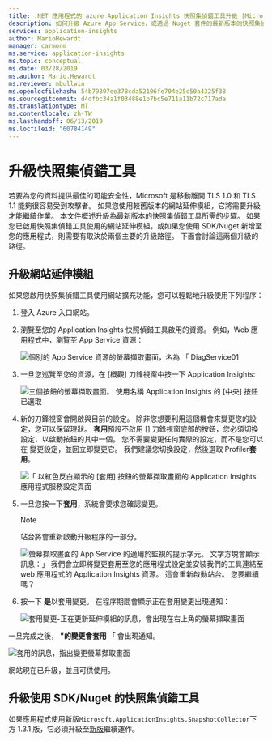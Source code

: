 ```yaml
---
title: .NET 應用程式的 azure Application Insights 快照集偵錯工具升級 |Microsoft Docs
description: 如何升級 Azure App Service，或透過 Nuget 套件的最新版本的快照集偵錯工具
services: application-insights
author: MarioHewardt
manager: carmonm
ms.service: application-insights
ms.topic: conceptual
ms.date: 03/28/2019
ms.author: Mario.Hewardt
ms.reviewer: mbullwin
ms.openlocfilehash: 54b79897ee378cda52106fe704e25c50a4325f38
ms.sourcegitcommit: d4dfbc34a1f03488e1b7bc5e711a11b72c717ada
ms.translationtype: MT
ms.contentlocale: zh-TW
ms.lasthandoff: 06/13/2019
ms.locfileid: "60784149"
---
```

# <a name="upgrading-the-snapshot-debugger"></a>升級快照集偵錯工具

若要為您的資料提供最佳的可能安全性，Microsoft 是移動離開 TLS 1.0 和 TLS 1.1 能夠很容易受到攻擊者。 如果您使用較舊版本的網站延伸模組，它將需要升級才能繼續作業。 本文件概述升級為最新版本的快照集偵錯工具所需的步驟。 如果您已啟用快照集偵錯工具使用的網站延伸模組，或如果您使用 SDK/Nuget 新增至您的應用程式，則需要有取決於兩個主要的升級路徑。 下面會討論這兩個升級的路徑。 

## <a name="upgrading-the-site-extension"></a>升級網站延伸模組

如果您啟用快照集偵錯工具使用網站擴充功能，您可以輕鬆地升級使用下列程序：

1. 登入 Azure 入口網站。
2. 瀏覽至您的 Application Insights 快照偵錯工具啟用的資源。 例如，Web 應用程式中，瀏覽至 App Service 資源：

   ![個別的 App Service 資源的螢幕擷取畫面，名為 「 DiagService01](./media/snapshot-debugger-upgrade/app-service-resource.png)

3. 一旦您巡覽至您的資源，在 [概觀] 刀鋒視窗中按一下 Application Insights:

   ![三個按鈕的螢幕擷取畫面。 使用名稱 Application Insights 的 [中央] 按鈕已選取](./media/snapshot-debugger-upgrade/application-insights-button.png)

4. 新的刀鋒視窗會開啟與目前的設定。 除非您想要利用這個機會來變更您的設定，您可以保留現狀。 **套用**預設不啟用 [] 刀鋒視窗底部的按鈕，您必須切換設定，以啟動按鈕的其中一個。 您不需要變更任何實際的設定，而不是您可以在 變更設定，並回立即變更它。 我們建議您切換設定，然後選取 Profiler**套用**。

   ![「 以紅色反白顯示的 [套用] 按鈕的螢幕擷取畫面的 Application Insights 應用程式服務設定頁面](./media/snapshot-debugger-upgrade/view-application-insights-data.png)

5. 一旦您按一下**套用**，系統會要求您確認變更。

    > [!NOTE]
    > 站台將會重新啟動升級程序的一部分。

   ![螢幕擷取畫面的 App Service 的適用於監視的提示字元。 文字方塊會顯示訊息：」 我們會立即將變更套用至您的應用程式設定並安裝我們的工具連結至 web 應用程式的 Application Insights 資源。 這會重新啟動站台。 您要繼續嗎？](./media/snapshot-debugger-upgrade/apply-monitoring-settings.png)

6. 按一下 **是**以套用變更。 在程序期間會顯示正在套用變更出現通知：

   ![套用變更-正在更新延伸模組的訊息，會出現在右上角的螢幕擷取畫面](./media/snapshot-debugger-upgrade/updating-extensions.png)

一旦完成之後， **"的變更會套用 「** 會出現通知。

   ![套用的訊息，指出變更螢幕擷取畫面](./media/snapshot-debugger-upgrade/changes-are-applied.png)

網站現在已升級，並且可供使用。

## <a name="upgrading-snapshot-debugger-using-sdknuget"></a>升級使用 SDK/Nuget 的快照集偵錯工具

如果應用程式使用新版`Microsoft.ApplicationInsights.SnapshotCollector`下方 1.3.1 版，它必須升級至[新版](https://www.nuget.org/packages/Microsoft.ApplicationInsights.SnapshotCollector)繼續運作。
